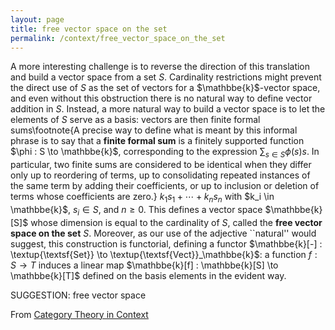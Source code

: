 ```yaml
---
layout: page
title: free vector space on the set
permalink: /context/free_vector_space_on_the_set
---
```

A more interesting challenge is to reverse the direction of this translation and build a vector space from a set $S$. Cardinality restrictions might prevent the direct use of $S$ as the set of vectors for a $\mathbbe{k}$-vector space, and even without this obstruction there is no natural way to define vector addition in $S$.
Instead, a more natural way to build a vector space  is to let the elements of $S$ serve as a basis: vectors are then finite formal sums\footnote{A precise way to define what is meant by this informal phrase is to say that a **finite formal sum** is a finitely supported function $\phi : S \to \mathbbe{k}$, corresponding to the expression $\sum_{s \in S} \phi(s) s$. In particular, two finite sums are considered to be identical when they differ only up to reordering of terms, up to consolidating repeated instances of the same term by adding their coefficients, or up to inclusion or deletion of terms whose coefficients are zero.}  $k_1s_1 + \cdots + k_n s_n$ with $k_i \in \mathbbe{k}$,  $s_i \in S$, and $n \geq 0$. This defines a vector space $\mathbbe{k}[S]$ whose dimension is equal to the cardinality of $S$, called the **free vector space on the set** $S$. Moreover, as our use of the adjective ``natural'' would suggest,  this construction is functorial, defining a functor $\mathbbe{k}[-] : \textup{\textsf{Set}} \to \textup{\textsf{Vect}}_\mathbbe{k}$: a function $f : S \to T$ induces a linear map $\mathbbe{k}[f] : \mathbbe{k}[S] \to \mathbbe{k}[T]$ defined on the basis elements in the evident way.

SUGGESTION: free vector space

From [Category Theory in Context](https://mathgloss.github.io/MathGloss/context.html)